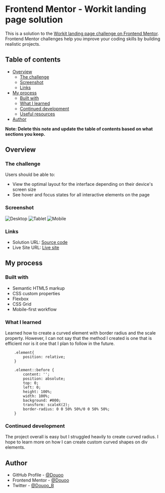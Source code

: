 # Frontend Mentor - Workit landing page solution

This is a solution to the [Workit landing page challenge on Frontend Mentor](https://www.frontendmentor.io/challenges/workit-landing-page-2fYnyle5lu). Frontend Mentor challenges help you improve your coding skills by building realistic projects. 

## Table of contents

- [Overview](#overview)
  - [The challenge](#the-challenge)
  - [Screenshot](#screenshot)
  - [Links](#links)
- [My process](#my-process)
  - [Built with](#built-with)
  - [What I learned](#what-i-learned)
  - [Continued development](#continued-development)
  - [Useful resources](#useful-resources)
- [Author](#author)

**Note: Delete this note and update the table of contents based on what sections you keep.**

## Overview

### The challenge

Users should be able to:

- View the optimal layout for the interface depending on their device's screen size
- See hover and focus states for all interactive elements on the page

### Screenshot

![Desktop](screenshot/desktop.png)
![Tablet](screenshot/tablet.png)
![Mobile](screenshot/mobile.png)
### Links

- Solution URL: [Source code](https://github.com/Douoo/frontendmentor_challenges/tree/main/workit-landing-page)
- Live Site URL: [Live site](https://douoo.github.io/frontendmentor_challenges/workit-landing-page/)

## My process

### Built with

- Semantic HTML5 markup
- CSS custom properties
- Flexbox
- CSS Grid
- Mobile-first workflow


### What I learned

Learned how to create a curved element with border radius and the scale property. However, I can not say that the method I created is one that is efficient nor is it one that I plan to follow in the future.

```
    .element{
        position: relative;
    }

    .element::before {
        content: '';
        position: absolute;
        top: 0;
        left: 0;
        height: 100%;
        width: 100%;
        background: #000;
        transform: scaleX(2);
        border-radius: 0 0 50% 50%/0 0 50% 50%;
    }
```

### Continued development

The project overall is easy but I struggled heavily to create curved radius. I hope to learn more on how I can create custom curved shapes on div elements.

## Author

- GitHub Profile - [@Douoo](https://github.com/Douoo) 
- Frontend Mentor - [@Douoo](https://www.frontendmentor.io/profile/Douoo)
- Twitter - [@Douoo_B](https://twitter.com/Douoo_B)


